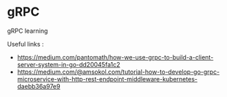 # gRPC
gRPC learning

Useful links : 
- https://medium.com/pantomath/how-we-use-grpc-to-build-a-client-server-system-in-go-dd20045fa1c2
- https://medium.com/@amsokol.com/tutorial-how-to-develop-go-grpc-microservice-with-http-rest-endpoint-middleware-kubernetes-daebb36a97e9

